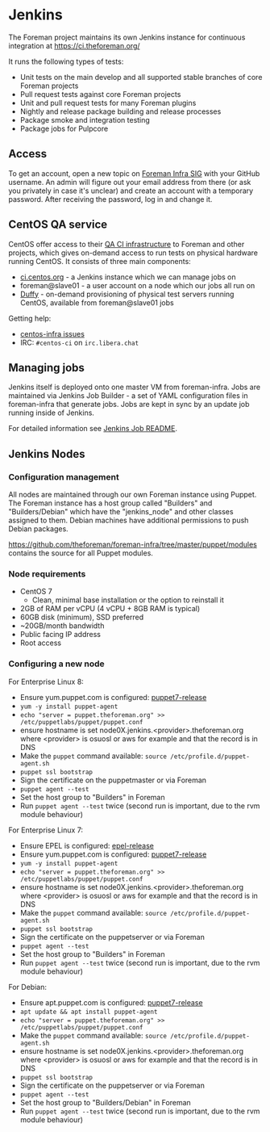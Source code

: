 # Jenkins

The Foreman project maintains its own Jenkins instance for continuous integration at https://ci.theforeman.org/

It runs the following types of tests:

* Unit tests on the main develop and all supported stable branches of core Foreman projects
* Pull request tests against core Foreman projects
* Unit and pull request tests for many Foreman plugins
* Nightly and release package building and release processes
* Package smoke and integration testing
* Package jobs for Pulpcore

## Access

To get an account, open a new topic on [Foreman Infra SIG](https://community.theforeman.org/c/development/infra/24) with your GitHub username. An admin will figure out your email address from there (or ask you privately in case it's unclear) and create an account with a temporary password. After receiving the password, log in and change it.

## CentOS QA service

CentOS offer access to their [QA CI infrastructure](https://wiki.centos.org/QaWiki/CI) to Foreman and other projects, which gives on-demand access to run tests on physical hardware running CentOS.  It consists of three main components:

* [ci.centos.org](https://ci.centos.org) - a Jenkins instance which we can manage jobs on
* foreman@slave01 - a user account on a node which our jobs all run on
* [Duffy](https://wiki.centos.org/QaWiki/CI/Duffy) - on-demand provisioning of physical test servers running CentOS, available from foreman@slave01 jobs

Getting help:

* [centos-infra issues](https://pagure.io/centos-infra/issues)
* IRC: `#centos-ci` on `irc.libera.chat`

## Managing jobs

Jenkins itself is deployed onto one master VM from foreman-infra.  Jobs are maintained via Jenkins Job Builder - a set of YAML configuration files in foreman-infra that generate jobs. Jobs are kept in sync by an update job running inside of Jenkins.

For detailed information see [Jenkins Job README](https://github.com/theforeman/jenkins-jobs/blob/master/README.md).

## Jenkins Nodes

### Configuration management

All nodes are maintained through our own Foreman instance using Puppet.  The Foreman instance has a host group called "Builders" and "Builders/Debian" which have the "jenkins_node" and other classes assigned to them. Debian machines have additional permissions to push Debian packages.

https://github.com/theforeman/foreman-infra/tree/master/puppet/modules contains the source for all Puppet modules.

### Node requirements

* CentOS 7
  * Clean, minimal base installation or the option to reinstall it
* 2GB of RAM per vCPU (4 vCPU + 8GB RAM is typical)
* 60GB disk (minimum), SSD preferred
* ~20GB/month bandwidth
* Public facing IP address
* Root access

### Configuring a new node

For Enterprise Linux 8:

* Ensure yum.puppet.com is configured: [puppet7-release](https://yum.puppet.com/puppet7-release-el-8.noarch.rpm)
* `yum -y install puppet-agent`
* `echo "server = puppet.theforeman.org" >> /etc/puppetlabs/puppet/puppet.conf`
* ensure hostname is set node0X.jenkins.<provider\>.theforeman.org where <provider\> is osuosl or aws for example and that the record is in DNS
* Make the `puppet` command available: `source /etc/profile.d/puppet-agent.sh`
* `puppet ssl bootstrap`
* Sign the certificate on the puppetmaster or via Foreman
* `puppet agent --test`
* Set the host group to "Builders" in Foreman
* Run `puppet agent --test` twice (second run is important, due to the rvm module behaviour)


For Enterprise Linux 7:

* Ensure EPEL is configured: [epel-release](https://dl.fedoraproject.org/pub/epel/epel-release-latest-7.noarch.rpm)
* Ensure yum.puppet.com is configured: [puppet7-release](https://yum.puppet.com/puppet7-release-el-7.noarch.rpm)
* `yum -y install puppet-agent`
* `echo "server = puppet.theforeman.org" >> /etc/puppetlabs/puppet/puppet.conf`
* ensure hostname is set node0X.jenkins.<provider\>.theforeman.org where <provider\> is osuosl or aws for example and that the record is in DNS
* Make the `puppet` command available: `source /etc/profile.d/puppet-agent.sh`
* `puppet ssl bootstrap`
* Sign the certificate on the puppetserver or via Foreman
* `puppet agent --test`
* Set the host group to "Builders" in Foreman
* Run `puppet agent --test` twice (second run is important, due to the rvm module behaviour)


For Debian:

* Ensure apt.puppet.com is configured: [puppet7-release](https://apt.puppetlabs.com/puppet7-release-bullseye.deb)
* `apt update && apt install puppet-agent`
* `echo "server = puppet.theforeman.org" >> /etc/puppetlabs/puppet/puppet.conf`
* Make the `puppet` command available: `source /etc/profile.d/puppet-agent.sh`
* ensure hostname is set node0X.jenkins.<provider\>.theforeman.org where <provider\> is osuosl or aws for example and that the record is in DNS
* `puppet ssl bootstrap`
* Sign the certificate on the puppetserver or via Foreman
* `puppet agent --test`
* Set the host group to "Builders/Debian" in Foreman
* Run `puppet agent --test` twice (second run is important, due to the rvm module behaviour)
